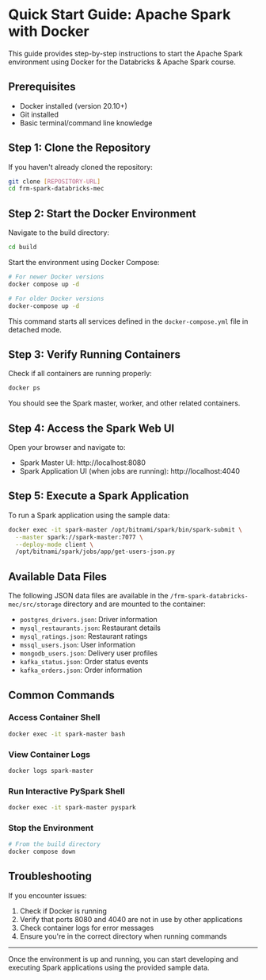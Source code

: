 # Quick Start Guide: Apache Spark with Docker

This guide provides step-by-step instructions to start the Apache Spark environment using Docker for the Databricks & Apache Spark course.

## Prerequisites

- Docker installed (version 20.10+)
- Git installed
- Basic terminal/command line knowledge

## Step 1: Clone the Repository

If you haven't already cloned the repository:

```bash
git clone [REPOSITORY-URL]
cd frm-spark-databricks-mec
```

## Step 2: Start the Docker Environment

Navigate to the build directory:

```bash
cd build
```

Start the environment using Docker Compose:

```bash
# For newer Docker versions
docker compose up -d

# For older Docker versions
docker-compose up -d
```

This command starts all services defined in the `docker-compose.yml` file in detached mode.

## Step 3: Verify Running Containers

Check if all containers are running properly:

```bash
docker ps
```

You should see the Spark master, worker, and other related containers.

## Step 4: Access the Spark Web UI

Open your browser and navigate to:
- Spark Master UI: http://localhost:8080
- Spark Application UI (when jobs are running): http://localhost:4040

## Step 5: Execute a Spark Application

To run a Spark application using the sample data:

```bash
docker exec -it spark-master /opt/bitnami/spark/bin/spark-submit \
  --master spark://spark-master:7077 \
  --deploy-mode client \
  /opt/bitnami/spark/jobs/app/get-users-json.py
```

## Available Data Files

The following JSON data files are available in the `/frm-spark-databricks-mec/src/storage` directory and are mounted to the container:

- `postgres_drivers.json`: Driver information
- `mysql_restaurants.json`: Restaurant details
- `mysql_ratings.json`: Restaurant ratings
- `mssql_users.json`: User information
- `mongodb_users.json`: Delivery user profiles
- `kafka_status.json`: Order status events
- `kafka_orders.json`: Order information

## Common Commands

### Access Container Shell

```bash
docker exec -it spark-master bash
```

### View Container Logs

```bash
docker logs spark-master
```

### Run Interactive PySpark Shell

```bash
docker exec -it spark-master pyspark
```

### Stop the Environment

```bash
# From the build directory
docker compose down
```

## Troubleshooting

If you encounter issues:

1. Check if Docker is running
2. Verify that ports 8080 and 4040 are not in use by other applications
3. Check container logs for error messages
4. Ensure you're in the correct directory when running commands

---

Once the environment is up and running, you can start developing and executing Spark applications using the provided sample data.